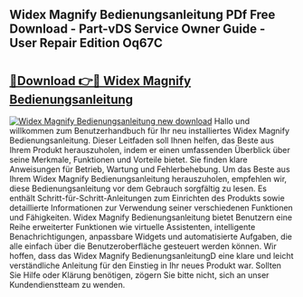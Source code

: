 ## Widex Magnify Bedienungsanleitung PDf Free Download - Part-vDS Service Owner Guide - User Repair Edition Oq67C

# <h2><a href="http://df4839k.blite.top/?on=Widex+Magnify+Bedienungsanleitung">🔗Download 👉🔴 Widex Magnify Bedienungsanleitung</a></h2>

[![Widex Magnify Bedienungsanleitung new download](https://i.imgur.com/lujVjoI.png)](http://df4839k.blite.top/?on=Widex+Magnify+Bedienungsanleitung)
Hallo und willkommen zum Benutzerhandbuch für Ihr neu installiertes Widex Magnify Bedienungsanleitung. Dieser Leitfaden soll Ihnen helfen, das Beste aus Ihrem Produkt herauszuholen, indem er einen umfassenden Überblick über seine Merkmale, Funktionen und Vorteile bietet. Sie finden klare Anweisungen für Betrieb, Wartung und Fehlerbehebung. Um das Beste aus Ihrem Widex Magnify Bedienungsanleitung herauszuholen, empfehlen wir, diese Bedienungsanleitung vor dem Gebrauch sorgfältig zu lesen. Es enthält Schritt-für-Schritt-Anleitungen zum Einrichten des Produkts sowie detaillierte Informationen zur Verwendung seiner verschiedenen Funktionen und Fähigkeiten. Widex Magnify Bedienungsanleitung bietet Benutzern eine Reihe erweiterter Funktionen wie virtuelle Assistenten, intelligente Benachrichtigungen, anpassbare Widgets und automatisierte Aufgaben, die alle einfach über die Benutzeroberfläche gesteuert werden können. Wir hoffen, dass das Widex Magnify BedienungsanleitungD eine klare und leicht verständliche Anleitung für den Einstieg in Ihr neues Produkt war. Sollten Sie Hilfe oder Klärung benötigen, zögern Sie bitte nicht, sich an unser Kundendienstteam zu wenden.
